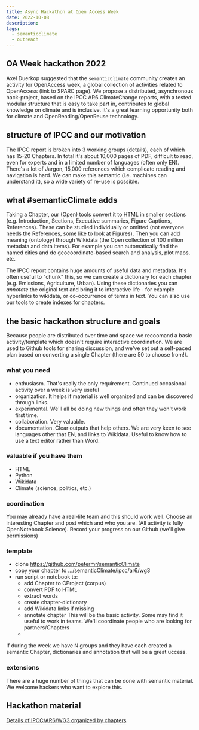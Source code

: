 ```yaml
---
title: Async Hackathon at Open Access Week
date: 2022-10-08
description: 
tags:
  - semanticclimate
  - outreach
---
```


## OA Week hackathon 2022

Axel Duerkop suggested that the `semanticClimate` community creates an activity for OpenAccess week,
a global collection of activities related to OpenAccess (link to SPARC page). We propose a distributed,
asynchronous hack-project, based on the IPCC AR6 ClimateChange reports, with a tested modular structure
that is easy to take part in, contributes to global knowledge on climate and is inclusive. 
It's a great learning opportunity both for climate and OpenReading/OpenReuse technology.

## structure of IPCC and our motivation

The IPCC report is broken into 3 working groups (details), each of which has 15-20 Chapters. In total 
it's about 10,000 pages of PDF, difficult to read, even for experts and in a limited number of languages
(often only EN). There's a lot of Jargon, 15,000 references  which complicate reading and navigation is hard.
We can make this semantic (i.e. machines can understand it), so a wide variety of re-use is possible. 


## what #semanticClimate adds

Taking a Chapter, our (Open) tools convert it to HTML in smaller sections (e.g. Introduction, Sections, Executive summaries, 
Figure Captions, References). These can be studied individually or omitted (not everyone needs the References, 
some like to look at Figures). Then you can add meaning (ontology) through Wikidata (the Open collection of 100 million metadata
and data items). For example you can automatically find the named cities and do geocoordinate-based search and 
analysis, plot maps, etc.

The IPCC report contains huge amounts of useful data and metadata. It's often useful to "chunk" this, so we
can create a dictionary for each chapter (e.g. Emissions, Agriculture, Urban). Using these dictionaries 
you can *annotate* the original text and bring it to interactive life - for example hyperlinks to wikidata, or 
co-occurrence of terms in text. You can also use our tools to create indexes for chapters.

## the basic hackathon structure and goals

Because people are distributed over time and space we recoomand a basic activity/template which doesn't
require interactive coordination. We are used to Github tools for sharing discussion, and we've set out a self-paced 
plan based on converting a single Chapter (there are 50 to choose from!). 

### what you need
* enthusiasm. That's really the only requirement. Continued occasional activity over a week is very useful
* organization. It helps if material is well organized and can be discovered through links.
* experimental. We'll all be doing new things and often they won't work first time.
* collaboration. Very valuable.
* documentation. Clear outputs that help others. We are very keen to see languages other that EN, and links to Wikidata. Useful to know how to use a text editor rather than Word.

### valuable if you have them 
* HTML
* Python
* Wikidata
* Climate (science, politics, etc.)


### coordination
You may already have a real-life team and this should work well. Choose an interesting Chapter and post which and
who you are. (All activity is fully OpenNotebook Science). Record your progress on our Github (we'll give permissions) 

### template
* clone https://github.com/petermr/semanticClimate
* copy your chapter to .../semanticClimate/ipcc/ar6/wg3
* run script or notebook to:
  - add Chapter to CProject (corpus)
  - convert PDF to HTML
  - extract words
  - create chapter-dictionary
  - add Wikidata links if missing
  - annotate chapter
This will be the basic activity. Some may find it useful to work in teams. We'll coordinate people who are looking for 
partners/Chapters
  - 
If during the week we have N groups and they have each created a semantic Chapter, dictionaries and annotation
that will be a great uccess.

### extensions
There are a huge number of things that can be done with semantic material. We welcome hackers who want to explore this.

## Hackathon material
[Details of IPCC/AR6/WG3 organized by chapters](wg3/)

